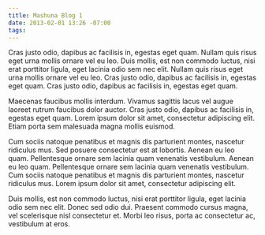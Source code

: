 ```yaml
---
title: Mashuna Blog 1
date: 2013-02-01 13:26 -07:00
tags:
---
```


Cras justo odio, dapibus ac facilisis in, egestas eget quam. Nullam quis risus eget urna mollis ornare vel eu leo. Duis mollis, est non commodo luctus, nisi erat porttitor ligula, eget lacinia odio sem nec elit. Nullam quis risus eget urna mollis ornare vel eu leo. Cras justo odio, dapibus ac facilisis in, egestas eget quam. Cras justo odio, dapibus ac facilisis in, egestas eget quam.

Maecenas faucibus mollis interdum. Vivamus sagittis lacus vel augue laoreet rutrum faucibus dolor auctor. Cras justo odio, dapibus ac facilisis in, egestas eget quam. Lorem ipsum dolor sit amet, consectetur adipiscing elit. Etiam porta sem malesuada magna mollis euismod.

Cum sociis natoque penatibus et magnis dis parturient montes, nascetur ridiculus mus. Sed posuere consectetur est at lobortis. Aenean eu leo quam. Pellentesque ornare sem lacinia quam venenatis vestibulum. Aenean eu leo quam. Pellentesque ornare sem lacinia quam venenatis vestibulum. Cum sociis natoque penatibus et magnis dis parturient montes, nascetur ridiculus mus. Lorem ipsum dolor sit amet, consectetur adipiscing elit.

Duis mollis, est non commodo luctus, nisi erat porttitor ligula, eget lacinia odio sem nec elit. Donec sed odio dui. Praesent commodo cursus magna, vel scelerisque nisl consectetur et. Morbi leo risus, porta ac consectetur ac, vestibulum at eros.
